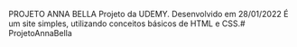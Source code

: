  PROJETO ANNA BELLA 
 Projeto da UDEMY. Desenvolvido em 28/01/2022
É um site simples, utilizando conceitos básicos de HTML e CSS.# ProjetoAnnaBella
